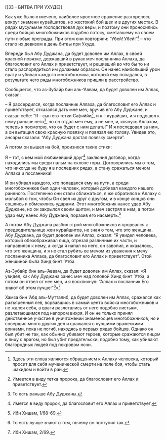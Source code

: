 [[33 - БИТВА ПРИ УХУДЕ]]

Как уже было отмечено, наиболее яростное сражение разгорелось вокруг знамени курайшитов, но жестокий бой шел и в других местах. В рядах мусульман господствовал дух веры, и поэтому они проносились среди бойцов многобожников подобно потоку, сметавшему на своем пути любые преграды. При этом они повторяли: “Убей! Убей!”[^1] – что стало их девизом в день битвы при Ухуде.

Впереди был Абу Дуджана, да будет доволен им Аллах, в своей красной повязке, державший в руках меч посланника Аллаха, да благословит его Аллах и приветствует, и решивший во что бы то ни стало распорядиться им должным образом. Он нанес наибольший урон врагу и убивал каждого многобожника, который ему попадался, в результате чего ряды многобожников пришли в расстройство. 

Сообщается, что аз-Зубайр бин аль-‘Аввам, да будет доволен им Аллах, сказал:

– Я рассердился, когда посланник Аллаха, да благословит его Аллах и приветствует, отказался дать мне меч, вручив его Абу Дуджане, и сказал себе: “Я – сын его тетки Сафиййи[^2], и я – курайшит, и я подошел к нему раньше него[^3], но он отдал меч ему, а не мне, и, клянусь Аллахом, теперь я посмотрю, что он будет с ним делать!” И я последовал за ним, а он вытащил свою красную повязку и повязал ею голову. Увидев это, ансары сказали: “Абу Дуджана достал повязку смерти”.

А потом он вышел на бой, произнося такие стихи:

Я – тот, с кем мой любимейший друг[^4] заключил договор,
когда находились мы среди пальм на склоне горы.
Договорились мы о том, что никогда не буду я в последних рядах,
а стану сражаться мечом Аллаха и посланника!

И он убивал каждого, кто попадался ему на пути, а среди многобожников был один человек, который добивал каждого нашего раненого. Постепенно они стали сближаться, я же обратился к Аллаху с мольбой о том, чтобы Он свел их друг с другом, и в конце концов они сошлись и обменялись ударами. Этот многобожник нанес удар Абу Дуджане, но он закрылся своим щитом, и меч застрял в нем, а потом удар ему нанес Абу Дуджана, поразив его насмерть.[^5]

А потом Абу Дуджана разбил строй многобожников и прорвался к предводительнице жен курайшитов, не зная о том, что это женщина. Абу Дуджана, да будет доволен им Аллах, сказал: “Я увидел человека, который обезображивал лица, отрезая различные их части, и направился к нему, а когда я напал на него, он завопил, и оказалось, что это женщина, и я не стал рубить ее мечом из уважения к мечу посланника Аллаха, да благословит его Аллах и приветствует”. Этой женщиной была Хинд бинт ‘Утба.

Аз-Зубайр бин аль-‘Аввам, да будет доволен им Аллах, сказал: «Я увидел, как Абу Дуджана занес меч над головой Хинд бинт ‘Утба, а потом он отвел от нее меч, и я воскликнул: “Аллах и посланник Его знают об этом лучше!”[^6]»[^7]

Хамза бин ‘Абд аль-Мутталиб, да будет доволен им Аллах, сражался как разъяренный лев, ворвавшись в самый центр войска многобожников и не жалея себя, а враги разлетались от него подобно листьям, разлетающимся под напором вихря. И он не только принял действенное участие в уничтожении знаменосцев многобожников, но и совершил много других дел и сражался с лучшими вражескими воинами, пока не погиб, находясь в первых рядах бойцов. Однако он был убит не так, как обычно убивают героев, которые сражаются лицом к лицу с врагом, но был убит предательски, подобно тому, как убивают благородных людей под покровом ночи.

[^1]: Здесь эти слова являются обращением к Аллаху человека, который просит для себя мученической смерти на поле боя, чтобы стать шахидом и войти в рай.

[^2]: Имеется в виду тетка пророка, да благословит его Аллах и приветствует.

[^3]: То есть раньше Абу Дуджаны.

[^4]: Имется в виду пророк, да благословит его Аллах и приветствует.

[^5]: Ибн Хишам, 1/68–69.

[^6]: То есть лучше знают о том, почему он поступил так.

[^7]: Ибн Хишам, 2/69.

